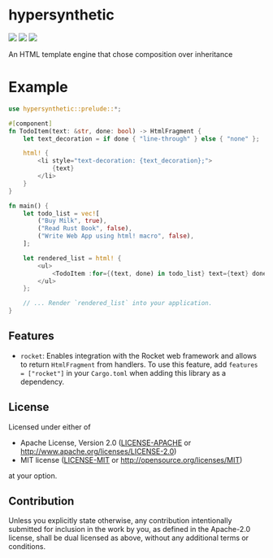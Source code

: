 # hypersynthetic

[![](https://badgers.space/badge/crates.io/hypersynthetic)](https://crates.io/crates/hypersynthetic)
[![](https://badgers.space/github/checks/sanchopanca/hypersynthetic)](https://github.com/sanchopanca/hypersynthetic/actions)
[![](https://badgers.space/badge/%E2%80%8B/docs.rs/orange?icon=eva-book-open-outline)](https://docs.rs/hypersynthetic/latest/hypersynthetic/index.html)

An HTML template engine that chose composition over inheritance

# Example

```rust
use hypersynthetic::prelude::*;

#[component]
fn TodoItem(text: &str, done: bool) -> HtmlFragment {
    let text_decoration = if done { "line-through" } else { "none" };

    html! {
        <li style="text-decoration: {text_decoration};">
            {text}
        </li>
    }
}

fn main() {
    let todo_list = vec![
        ("Buy Milk", true),
        ("Read Rust Book", false),
        ("Write Web App using html! macro", false),
    ];

    let rendered_list = html! {
        <ul>
            <TodoItem :for={(text, done) in todo_list} text={text} done={done} />
        </ul>
    };

    // ... Render `rendered_list` into your application.
}
```

## Features

- `rocket`: Enables integration with the Rocket web framework and allows to return `HtmlFragment` from handlers. To use this feature, add `features = ["rocket"]` in your `Cargo.toml` when adding this library as a dependency.


## License

Licensed under either of

 * Apache License, Version 2.0
   ([LICENSE-APACHE](LICENSE-APACHE) or http://www.apache.org/licenses/LICENSE-2.0)
 * MIT license
   ([LICENSE-MIT](LICENSE-MIT) or http://opensource.org/licenses/MIT)

at your option.

## Contribution

Unless you explicitly state otherwise, any contribution intentionally submitted
for inclusion in the work by you, as defined in the Apache-2.0 license, shall be
dual licensed as above, without any additional terms or conditions.